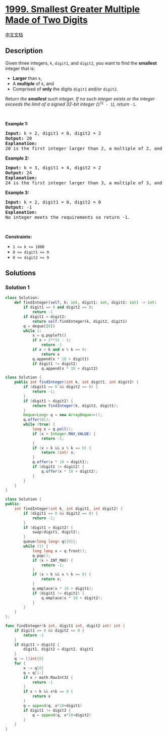 # [1999. Smallest Greater Multiple Made of Two Digits](https://leetcode.com/problems/smallest-greater-multiple-made-of-two-digits)

[中文文档](/solution/1900-1999/1999.Smallest%20Greater%20Multiple%20Made%20of%20Two%20Digits/README.md)

<!-- tags:Math,Enumeration -->

## Description

<p>Given three integers, <code>k</code>, <code>digit1</code>, and <code>digit2</code>, you want to find the <strong>smallest</strong> integer that is:</p>

<ul>
	<li><strong>Larger</strong> than <code>k</code>,</li>
	<li>A <strong>multiple</strong> of <code>k</code>, and</li>
	<li>Comprised of <strong>only</strong> the digits <code>digit1</code> and/or <code>digit2</code>.</li>
</ul>

<p>Return <em>the <strong>smallest</strong> such integer. If no such integer exists or the integer exceeds the limit of a signed 32-bit integer (</em><code>2<sup>31</sup> - 1</code><em>), return </em><code>-1</code>.</p>

<p>&nbsp;</p>
<p><strong class="example">Example 1:</strong></p>

<pre>
<strong>Input:</strong> k = 2, digit1 = 0, digit2 = 2
<strong>Output:</strong> 20
<strong>Explanation:</strong>
20 is the first integer larger than 2, a multiple of 2, and comprised of only the digits 0 and/or 2.
</pre>

<p><strong class="example">Example 2:</strong></p>

<pre>
<strong>Input:</strong> k = 3, digit1 = 4, digit2 = 2
<strong>Output:</strong> 24
<strong>Explanation:</strong>
24 is the first integer larger than 3, a multiple of 3, and comprised of only the digits 4 and/or 2.
</pre>

<p><strong class="example">Example 3:</strong></p>

<pre>
<strong>Input:</strong> k = 2, digit1 = 0, digit2 = 0
<strong>Output:</strong> -1
<strong>Explanation:
</strong>No integer meets the requirements so return -1.
</pre>

<p>&nbsp;</p>
<p><strong>Constraints:</strong></p>

<ul>
	<li><code>1 &lt;= k &lt;= 1000</code></li>
	<li><code>0 &lt;= digit1 &lt;= 9</code></li>
	<li><code>0 &lt;= digit2 &lt;= 9</code></li>
</ul>

## Solutions

### Solution 1

<!-- tabs:start -->

```python
class Solution:
    def findInteger(self, k: int, digit1: int, digit2: int) -> int:
        if digit1 == 0 and digit2 == 0:
            return -1
        if digit1 > digit2:
            return self.findInteger(k, digit2, digit1)
        q = deque([0])
        while 1:
            x = q.popleft()
            if x > 2**31 - 1:
                return -1
            if x > k and x % k == 0:
                return x
            q.append(x * 10 + digit1)
            if digit1 != digit2:
                q.append(x * 10 + digit2)
```

```java
class Solution {
    public int findInteger(int k, int digit1, int digit2) {
        if (digit1 == 0 && digit2 == 0) {
            return -1;
        }
        if (digit1 > digit2) {
            return findInteger(k, digit2, digit1);
        }
        Deque<Long> q = new ArrayDeque<>();
        q.offer(0L);
        while (true) {
            long x = q.poll();
            if (x > Integer.MAX_VALUE) {
                return -1;
            }
            if (x > k && x % k == 0) {
                return (int) x;
            }
            q.offer(x * 10 + digit1);
            if (digit1 != digit2) {
                q.offer(x * 10 + digit2);
            }
        }
    }
}
```

```cpp
class Solution {
public:
    int findInteger(int k, int digit1, int digit2) {
        if (digit1 == 0 && digit2 == 0) {
            return -1;
        }
        if (digit1 > digit2) {
            swap(digit1, digit2);
        }
        queue<long long> q{{0}};
        while (1) {
            long long x = q.front();
            q.pop();
            if (x > INT_MAX) {
                return -1;
            }
            if (x > k && x % k == 0) {
                return x;
            }
            q.emplace(x * 10 + digit1);
            if (digit1 != digit2) {
                q.emplace(x * 10 + digit2);
            }
        }
    }
};
```

```go
func findInteger(k int, digit1 int, digit2 int) int {
	if digit1 == 0 && digit2 == 0 {
		return -1
	}
	if digit1 > digit2 {
		digit1, digit2 = digit2, digit1
	}
	q := []int{0}
	for {
		x := q[0]
		q = q[1:]
		if x > math.MaxInt32 {
			return -1
		}
		if x > k && x%k == 0 {
			return x
		}
		q = append(q, x*10+digit1)
		if digit1 != digit2 {
			q = append(q, x*10+digit2)
		}
	}
}
```

<!-- tabs:end -->

<!-- end -->
